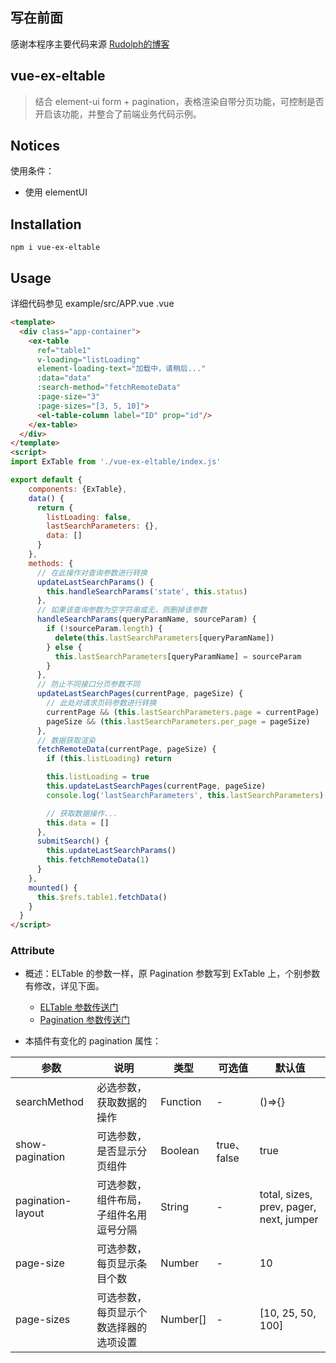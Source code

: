 ## 写在前面
感谢本程序主要代码来源 [Rudolph的博客](https://w-rudolph.github.io/2017/11/04/element-ui-extend-table/)

## vue-ex-eltable
> 结合 element-ui form + pagination，表格渲染自带分页功能，可控制是否开启该功能，并整合了前端业务代码示例。

## Notices
使用条件：
- 使用 elementUI

## Installation
```shell
npm i vue-ex-eltable
```

## Usage
详细代码参见 example/src/APP.vue
.vue
```html
<template>
  <div class="app-container">
    <ex-table
      ref="table1"
      v-loading="listLoading"
      element-loading-text="加载中，请稍后..."
      :data="data"
      :search-method="fetchRemoteData"
      :page-size="3"
      :page-sizes="[3, 5, 10]">
      <el-table-column label="ID" prop="id"/>
    </ex-table>
  </div>
</template>
<script>
import ExTable from './vue-ex-eltable/index.js'

export default {
    components: {ExTable},
    data() {
      return {
        listLoading: false,
        lastSearchParameters: {},
        data: []
      }
    },
    methods: {
      // 在此操作对查询参数进行转换
      updateLastSearchParams() {
        this.handleSearchParams('state', this.status)
      },
      // 如果该查询参数为空字符串或无，则删掉该参数
      handleSearchParams(queryParamName, sourceParam) {
        if (!sourceParam.length) {
          delete(this.lastSearchParameters[queryParamName])
        } else {
          this.lastSearchParameters[queryParamName] = sourceParam
        }
      },
      // 防止不同接口分页参数不同
      updateLastSearchPages(currentPage, pageSize) {
        // 此处对请求页码参数进行转换
        currentPage && (this.lastSearchParameters.page = currentPage)
        pageSize && (this.lastSearchParameters.per_page = pageSize)
      },
      // 数据获取渲染
      fetchRemoteData(currentPage, pageSize) {
        if (this.listLoading) return

        this.listLoading = true
        this.updateLastSearchPages(currentPage, pageSize)
        console.log('lastSearchParameters', this.lastSearchParameters)

        // 获取数据操作...
        this.data = []
      },
      submitSearch() {
        this.updateLastSearchParams()
        this.fetchRemoteData(1)
      }
    },
    mounted() {
      this.$refs.table1.fetchData()
    }
  }
</script>
```

### Attribute
- 概述：ELTable 的参数一样，原 Pagination 参数写到 ExTable 上，个别参数有修改，详见下面。

  - [ELTable 参数传送门](https://element.faas.ele.me/#/zh-CN/component/table)
  - [Pagination 参数传送门](https://element.faas.ele.me/#/zh-CN/component/pagination)

- 本插件有变化的 pagination 属性：

| 参数     | 说明          | 类型         | 可选值           | 默认值     |
| -------- | ------------- | ----------- | --------------- | --------- |
| searchMethod | 必选参数，获取数据的操作 | Function | - | ()=>{} |
| show-pagination | 可选参数，是否显示分页组件 | Boolean | true、false | true |
| pagination-layout | 可选参数，组件布局，子组件名用逗号分隔 | String | - | total, sizes, prev, pager, next, jumper |
| page-size | 可选参数，每页显示条目个数 | Number | - | 10 |
| page-sizes | 可选参数，每页显示个数选择器的选项设置 | Number[] | - | [10, 25, 50, 100] |
